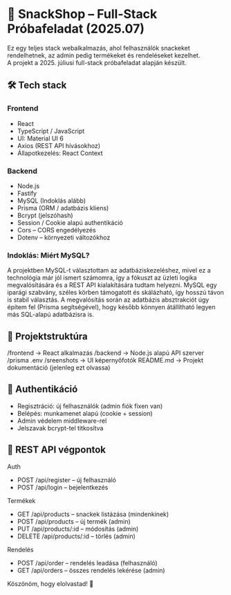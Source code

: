 # 🍿 SnackShop – Full-Stack Próbafeladat (2025.07)

Ez egy teljes stack webalkalmazás, ahol felhasználók snackeket rendelhetnek, az admin pedig termékeket és rendeléseket kezelhet.  
A projekt a 2025. júliusi full-stack próbafeladat alapján készült.

## 🛠 Tech stack

### Frontend
- React
- TypeScript / JavaScript
- UI: Material UI 6
- Axios (REST API hívásokhoz)
- Állapotkezelés: React Context

### Backend
- Node.js
- Fastify
- MySQL (Indoklás alább)
- Prisma (ORM / adatbázis kliens)
- Bcrypt (jelszóhash)
- Session / Cookie alapú authentikáció
- Cors – CORS engedélyezés
- Dotenv – környezeti változókhoz

### Indoklás: Miért MySQL?
A projektben MySQL-t választottam az adatbáziskezeléshez, mivel ez a technológia már jól ismert számomra, így a fókuszt az üzleti logika megvalósítására és a REST API kialakítására tudtam helyezni. MySQL egy iparági szabvány, széles körben támogatott és skálázható, így hosszú távon is stabil választás.
A megvalósítás során az adatbázis absztrakciót úgy építem fel (Prisma segítségével), hogy később könnyen átállítható legyen más SQL-alapú adatbázisra is.

## 📁 Projektstruktúra
/frontend -> React alkalmazás
/backend -> Node.js alapú API szerver
    /prisma
    .env
/sreenshots -> UI képernyőfotók
README.md -> Projekt dokumentáció (jelenleg ezt olvassa)

## 🔐 Authentikáció
- Regisztráció: új felhasználók (admin fiók fixen van)
- Belépés: munkamenet alapú (cookie + session)
- Admin védelem middleware-rel
- Jelszavak bcrypt-tel titkosítva

## 🔄 REST API végpontok
Auth
- POST /api/register – új felhasználó
- POST /api/login – bejelentkezés

Termékek
- GET /api/products – snackek listázása (mindenkinek)
- POST /api/products – új termék (admin)
- PUT /api/products/:id – módosítás (admin)
- DELETE /api/products/:id – törlés (admin)

Rendelés
- POST /api/order – rendelés leadása (felhasználó)
- GET /api/orders – összes rendelés lekérése (admin)


Köszönöm, hogy elolvastad! 🙌

